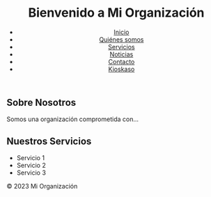 <!DOCTYPE html>
<html lang="es">
<head>
    <meta charset="UTF-8">
    <meta name="viewport" content="width=device-width, initial-scale=1.0">
    <title>Mi Organización</title>
    <link rel="stylesheet" href="styles.css"> <!-- Enlaza tu archivo CSS externo -->
</head>
<body>
    <header>
        <h1>Bienvenido a Mi Organización</h1>
        <nav>
            <ul>
                <li><a href="#">Inicio</a></li>
                <li><a href="#">Quiénes somos</a></li>
                <li><a href="#">Servicios</a></li>
                <li><a href="#">Noticias</a></li>
                <li><a href="#">Contacto</a></li>
                <li><a href="#">Kioskaso</a></li>
            </ul>
        </nav>
    </header>
    <main>
        <section>
            <h2>Sobre Nosotros</h2>
            <p>Somos una organización comprometida con...</p>
        </section>
        <section>
            <h2>Nuestros Servicios</h2>
            <ul>
                <li>Servicio 1</li>
                <li>Servicio 2</li>
                <li>Servicio 3</li>
            </ul>
        </section>
    </main>
    <footer>
        <p>&copy; 2023 Mi Organización</p>
    </footer>
</body>
</html>
